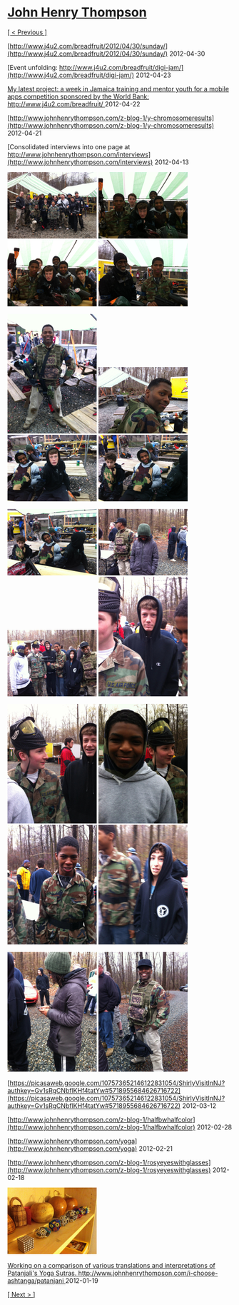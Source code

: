 # [John Henry Thompson](../README.md)

[[ < Previous ]](2012-06-28-1.md)



[http://www.j4u2.com/breadfruit/2012/04/30/sunday/](http://www.j4u2.com/breadfruit/2012/04/30/sunday/)
2012-04-30



[Event unfolding: http://www.j4u2.com/breadfruit/digi-jam/](http://www.j4u2.com/breadfruit/digi-jam/)
2012-04-23



[My latest project: a week in Jamaica training and mentor youth for a mobile apps competition sponsored by the World Bank: http://www.j4u2.com/breadfruit/ ](http://www.j4u2.com/breadfruit/)
2012-04-22



[http://www.johnhenrythompson.com/z-blog-1/y-chromosomeresults](http://www.johnhenrythompson.com/z-blog-1/y-chromosomeresults)
2012-04-21



[Consolidated interviews into one page at http://www.johnhenrythompson.com/interviews](http://www.johnhenrythompson.com/interviews)
2012-04-13

[![](../media/2012-04-01/Paintball-14th-B-day-IMG_0464-thumb.jpg)](../posts/2012-04-01-1.md) [![](../media/2012-04-01/Paintball-14th-B-day-IMG_0463-thumb.jpg)](../posts/2012-04-01-2.md) [![](../media/2012-04-01/Paintball-14th-B-day-IMG_0462-thumb.jpg)](../posts/2012-04-01-3.md) [![](../media/2012-04-01/Paintball-14th-B-day-IMG_0461-thumb.jpg)](../posts/2012-04-01-4.md)

[![](../media/2012-04-01/Paintball-14th-B-day-IMG_0460-thumb.jpg)](../posts/2012-04-01-5.md) [![](../media/2012-04-01/Paintball-14th-B-day-IMG_0459-thumb.jpg)](../posts/2012-04-01-6.md) [![](../media/2012-04-01/Paintball-14th-B-day-IMG_0458-thumb.jpg)](../posts/2012-04-01-7.md) [![](../media/2012-04-01/Paintball-14th-B-day-IMG_0457-thumb.jpg)](../posts/2012-04-01-8.md)

[![](../media/2012-04-01/Paintball-14th-B-day-IMG_0456-thumb.jpg)](../posts/2012-04-01-9.md) [![](../media/2012-04-01/Paintball-14th-B-day-IMG_0455-thumb.jpg)](../posts/2012-04-01-10.md) [![](../media/2012-04-01/Paintball-14th-B-day-IMG_0454-thumb.jpg)](../posts/2012-04-01-11.md) [![](../media/2012-04-01/Paintball-14th-B-day-IMG_0453-thumb.jpg)](../posts/2012-04-01-12.md)

[![](../media/2012-04-01/Paintball-14th-B-day-IMG_0452-thumb.jpg)](../posts/2012-04-01-13.md) [![](../media/2012-04-01/Paintball-14th-B-day-IMG_0451-thumb.jpg)](../posts/2012-04-01-14.md) [![](../media/2012-04-01/Paintball-14th-B-day-IMG_0450-thumb.jpg)](../posts/2012-04-01-15.md) [![](../media/2012-04-01/Paintball-14th-B-day-IMG_0449-thumb.jpg)](../posts/2012-04-01-16.md)

[![](../media/2012-04-01/Paintball-14th-B-day-IMG_0448-thumb.jpg)](../posts/2012-04-01-17.md) [![](../media/2012-04-01/Paintball-14th-B-day-IMG_0447-thumb.jpg)](../posts/2012-04-01-18.md)

[https://picasaweb.google.com/107573652146122831054/ShirlyVisitInNJ?authkey=Gv1sRgCNbflKHf4tatYw#5718955684626716722](https://picasaweb.google.com/107573652146122831054/ShirlyVisitInNJ?authkey=Gv1sRgCNbflKHf4tatYw#5718955684626716722)
2012-03-12



[http://www.johnhenrythompson.com/z-blog-1/halfbwhalfcolor](http://www.johnhenrythompson.com/z-blog-1/halfbwhalfcolor)
2012-02-28



[http://www.johnhenrythompson.com/yoga](http://www.johnhenrythompson.com/yoga)
2012-02-21



[http://www.johnhenrythompson.com/z-blog-1/rosyeyeswithglasses](http://www.johnhenrythompson.com/z-blog-1/rosyeyeswithglasses)
2012-02-18

[![](../media/2012-02-04/Copper-Circles-iPhone-thumb.jpg)](../posts/2012-02-04-1.md)

[Working on a comparison of various translations and interpretations of Patanjali's Yoga Sutras.  http://www.johnhenrythompson.com/i-choose-ashtanga/patanjani ](http://www.johnhenrythompson.com/i-choose-ashtanga/patanjani)
2012-01-19

[[ Next > ]](2011-12-29-1.md)